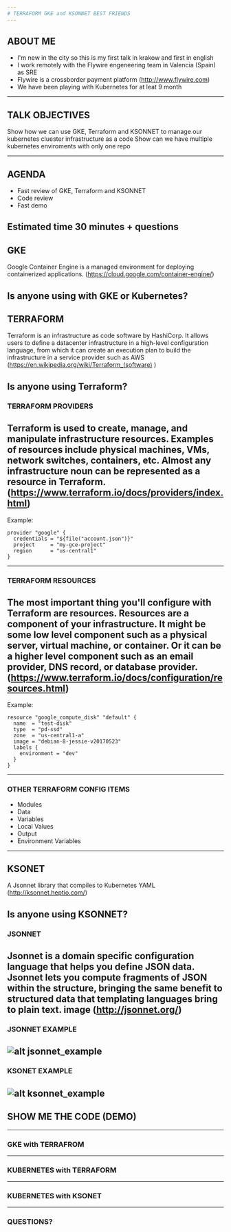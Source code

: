 ```yaml
---
# TERRAFORM GKE and KSONNET BEST FRIENDS
---
```

## ABOUT ME

* I'm new in the city so this is my first talk in krakow and first in english
* I work remotely with the Flywire engeneering team in Valencia (Spain) as SRE
* Flywire is a crossborder payment platform (http://www.flywire.com)
* We have been playing with Kubernetes for at leat 9 month
---
## TALK OBJECTIVES
Show how we can use GKE, Terraform and KSONNET to manage our kubernetes cluester infrastructure as a code
Show can we have multiple kubernetes enviroments with only one repo

---
## AGENDA

* Fast review of GKE, Terraform and KSONNET
* Code review
* Fast demo

Estimated time 30 minutes + questions 
---
## GKE

Google Container Engine is a managed environment for deploying containerized applications. 
(https://cloud.google.com/container-engine/)

Is anyone using with GKE or Kubernetes?
---
## TERRAFORM

Terraform is an infrastructure as code software by HashiCorp. It allows users to define a datacenter infrastructure in a high-level configuration language, from which it can create an execution plan to build the infrastructure in a service provider such as AWS
(https://en.wikipedia.org/wiki/Terraform_(software) )

Is anyone using Terraform?
---
### TERRAFORM PROVIDERS

Terraform is used to create, manage, and manipulate infrastructure resources.
Examples of resources include physical machines, VMs, network switches, containers, etc. 
Almost any infrastructure noun can be represented as a resource in Terraform.
(https://www.terraform.io/docs/providers/index.html)
---
Example:

```hcl
provider "google" {
  credentials = "${file("account.json")}"
  project     = "my-gce-project"
  region      = "us-central1"
}
```
---
### TERRAFORM RESOURCES

The most important thing you'll configure with Terraform are resources.
Resources are a component of your infrastructure. 
It might be some low level component such as a physical server, virtual machine, or container. 
Or it can be a higher level component such as an email provider, DNS record, or database provider.
(https://www.terraform.io/docs/configuration/resources.html)
---
Example:

```hcl
resource "google_compute_disk" "default" {
  name  = "test-disk"
  type  = "pd-ssd"
  zone  = "us-central1-a"
  image = "debian-8-jessie-v20170523"
  labels {
    environment = "dev"
  }
}
```
---
### OTHER TERRAFORM CONFIG ITEMS

* Modules
* Data
* Variables
* Local Values
* Output
* Environment Variables

---
## KSONET 

A Jsonnet library that compiles to Kubernetes YAML
(http://ksonnet.heptio.com/)

Is anyone using KSONNET? 
---
### JSONNET 

Jsonnet is a domain specific configuration language that helps you define JSON data. 
Jsonnet lets you compute fragments of JSON within the structure, bringing the same benefit to structured data that templating languages bring to plain text. 
image
(http://jsonnet.org/)
---
### JSONNET EXAMPLE
![alt jsonnet_example](https://github.com/pollosp/gke/raw/master/images/jsonnet.png "JSONNET EXAMPLE")
---

### KSONET EXAMPLE
![alt ksonnet_example](https://github.com/pollosp/gke/raw/master/images/ksonnet.png "KSONNET EXAMPLE")
---
## SHOW ME THE CODE (DEMO)
---
### GKE with TERRAFROM
---
### KUBERNETES with TERRAFORM
---
### KUBERNETES with KSONET
---
### QUESTIONS?